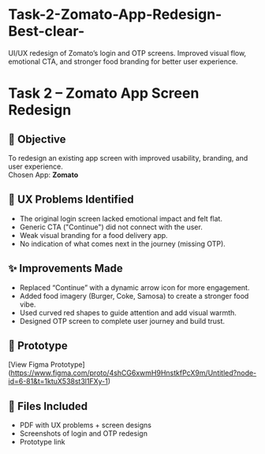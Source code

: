 # Task-2-Zomato-App-Redesign-Best-clear-
UI/UX redesign of Zomato’s login and OTP screens. Improved visual flow, emotional CTA, and stronger food branding for better user experience.



# Task 2 – Zomato App Screen Redesign

## 📱 Objective
To redesign an existing app screen with improved usability, branding, and user experience.  
Chosen App: **Zomato**

## 🧠 UX Problems Identified
- The original login screen lacked emotional impact and felt flat.
- Generic CTA ("Continue") did not connect with the user.
- Weak visual branding for a food delivery app.
- No indication of what comes next in the journey (missing OTP).

## ✨ Improvements Made
- Replaced “Continue” with a dynamic arrow icon for more engagement.
- Added food imagery (Burger, Coke, Samosa) to create a stronger food vibe.
- Used curved red shapes to guide attention and add visual warmth.
- Designed OTP screen to complete user journey and build trust.

## 🔗 Prototype
[View Figma Prototype] (https://www.figma.com/proto/4shCG6xwmH9HnstkfPcX9m/Untitled?node-id=6-81&t=1ktuX538st3l1FXy-1)

## 📄 Files Included
- PDF with UX problems + screen designs
- Screenshots of login and OTP redesign
- Prototype link
